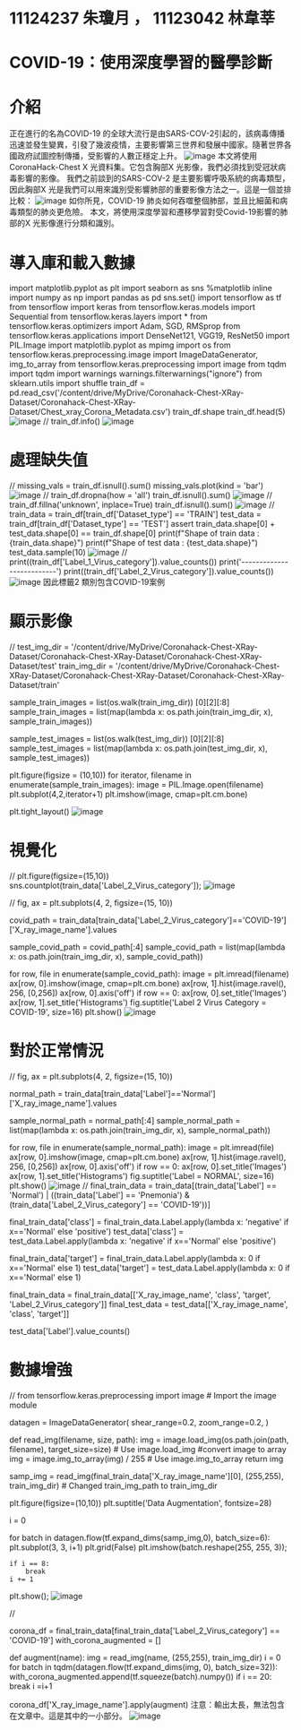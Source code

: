 # 11124237 朱瓊月 ， 11123042 林韋莘
# COVID-19：使用深度學習的醫學診斷

# 介紹
正在進行的名為COVID-19 的全球大流行是由SARS-COV-2引起的，該病毒傳播迅速並發生變異，引發了幾波疫情，主要影響第三世界和發展中國家。隨著世界各國政府試圖控制傳播，受影響的人數正穩定上升。
![image](https://github.com/user-attachments/assets/904519ac-9d46-44a2-b344-2ae70cf6e84b)
本文將使用CoronaHack-Chest X 光資料集。它包含胸部X 光影像，我們必須找到受冠狀病毒影響的影像。
我們之前談到的SARS-COV-2 是主要影響呼吸系統的病毒類型，因此胸部X 光是我們可以用來識別受影響肺部的重要影像方法之一。這是一個並排比較：
![image](https://github.com/user-attachments/assets/6fbb0acd-e7fb-4cef-b886-e53bfecc05cb)
如你所見，COVID-19 肺炎如何吞噬整個肺部，並且比細菌和病毒類型的肺炎更危險。
本文，將使用深度學習和遷移學習對受Covid-19影響的肺部的X 光影像進行分類和識別。
# 導入庫和載入數據
import matplotlib.pyplot as plt
import seaborn as sns
%matplotlib inline
import numpy as np
import pandas as pd
sns.set()
import tensorflow as tf
from tensorflow import keras
from tensorflow.keras.models import Sequential
from tensorflow.keras.layers import  *
from tensorflow.keras.optimizers import Adam, SGD, RMSprop
from tensorflow.keras.applications import DenseNet121, VGG19, ResNet50
import PIL.Image
import matplotlib.pyplot as mpimg
import os
from tensorflow.keras.preprocessing.image import ImageDataGenerator, img_to_array
from tensorflow.keras.preprocessing import image
from tqdm import tqdm
import warnings
warnings.filterwarnings("ignore")
from sklearn.utils import shuffle
train_df = pd.read_csv('/content/drive/MyDrive/Coronahack-Chest-XRay-Dataset/Coronahack-Chest-XRay-Dataset/Chest_xray_Corona_Metadata.csv')
train_df.shape
train_df.head(5)
![image](https://github.com/user-attachments/assets/2228b217-d760-4c34-a26e-151fef6f5256)
//
train_df.info()
![image](https://github.com/user-attachments/assets/23f23205-8ccf-4a8f-a0b6-21a337438727)

# 處理缺失值
//
missing_vals = train_df.isnull().sum()
missing_vals.plot(kind = 'bar')
![image](https://github.com/user-attachments/assets/2bd04c32-bfbf-484c-a887-8c6b780aa7b6)
//
train_df.dropna(how = 'all')
train_df.isnull().sum()
![image](https://github.com/user-attachments/assets/f0b796ef-a6a6-4ecc-b38a-fd3b8a757f2c)
//
train_df.fillna('unknown', inplace=True)
train_df.isnull().sum()
![image](https://github.com/user-attachments/assets/d1b46102-ed74-42e9-8e88-283e84064c88)
//
train_data = train_df[train_df['Dataset_type'] == 'TRAIN']
test_data = train_df[train_df['Dataset_type'] == 'TEST']
assert train_data.shape[0] + test_data.shape[0] == train_df.shape[0]
print(f"Shape of train data : {train_data.shape}")
print(f"Shape of test data : {test_data.shape}")
test_data.sample(10)
![image](https://github.com/user-attachments/assets/5120d645-7861-42f6-b703-6d1287200d19)
//
print((train_df['Label_1_Virus_category']).value_counts())
print('--------------------------')
print((train_df['Label_2_Virus_category']).value_counts())
![image](https://github.com/user-attachments/assets/d5a1f33f-cdde-41dc-a69e-f8f2c63b3b8a)
因此標籤2 類別包含COVID-19案例
# 顯示影像
//
test_img_dir = '/content/drive/MyDrive/Coronahack-Chest-XRay-Dataset/Coronahack-Chest-XRay-Dataset/Coronahack-Chest-XRay-Dataset/test'
train_img_dir = '/content/drive/MyDrive/Coronahack-Chest-XRay-Dataset/Coronahack-Chest-XRay-Dataset/Coronahack-Chest-XRay-Dataset/train'


sample_train_images = list(os.walk(train_img_dir)) [0][2][:8]
sample_train_images = list(map(lambda x: os.path.join(train_img_dir, x), sample_train_images))


sample_test_images = list(os.walk(test_img_dir)) [0][2][:8]
sample_test_images = list(map(lambda x: os.path.join(test_img_dir, x), sample_test_images))


plt.figure(figsize = (10,10))
for iterator, filename in enumerate(sample_train_images):
    image = PIL.Image.open(filename)
    plt.subplot(4,2,iterator+1)
    plt.imshow(image, cmap=plt.cm.bone)


plt.tight_layout()
![image](https://github.com/user-attachments/assets/06ca2dc0-4a69-4d14-994a-f69ab41263d3)
# 視覺化
//
plt.figure(figsize=(15,10))
sns.countplot(train_data['Label_2_Virus_category']);
![image](https://github.com/user-attachments/assets/a32eaac4-5008-4f25-b34a-0dafdae1bdd3)

//
fig, ax = plt.subplots(4, 2, figsize=(15, 10))




covid_path = train_data[train_data['Label_2_Virus_category']=='COVID-19']['X_ray_image_name'].values


sample_covid_path = covid_path[:4]
sample_covid_path = list(map(lambda x: os.path.join(train_img_dir, x), sample_covid_path))


for row, file in enumerate(sample_covid_path):
    image = plt.imread(filename)
    ax[row, 0].imshow(image, cmap=plt.cm.bone)
    ax[row, 1].hist(image.ravel(), 256, [0,256])
    ax[row, 0].axis('off')
    if row == 0:
        ax[row, 0].set_title('Images')
        ax[row, 1].set_title('Histograms')
fig.suptitle('Label 2 Virus Category = COVID-19', size=16)
plt.show()
![image](https://github.com/user-attachments/assets/a0e5bb17-39d2-41bc-a140-5f68f5b92402)
# 對於正常情況
//
fig, ax = plt.subplots(4, 2, figsize=(15, 10))




normal_path = train_data[train_data['Label']=='Normal']['X_ray_image_name'].values


sample_normal_path = normal_path[:4]
sample_normal_path = list(map(lambda x: os.path.join(train_img_dir, x), sample_normal_path))


for row, file in enumerate(sample_normal_path):
    image = plt.imread(file)
    ax[row, 0].imshow(image, cmap=plt.cm.bone)
    ax[row, 1].hist(image.ravel(), 256, [0,256])
    ax[row, 0].axis('off')
    if row == 0:
        ax[row, 0].set_title('Images')
        ax[row, 1].set_title('Histograms')
fig.suptitle('Label = NORMAL', size=16)
plt.show()
![image](https://github.com/user-attachments/assets/43cba9f7-eb90-47a4-9e74-97e397465de2)
//
final_train_data = train_data[(train_data['Label'] == 'Normal') |
                              ((train_data['Label'] == 'Pnemonia') &
                               (train_data['Label_2_Virus_category'] == 'COVID-19'))]


final_train_data['class'] = final_train_data.Label.apply(lambda x: 'negative' if x=='Normal' else 'positive')
test_data['class'] = test_data.Label.apply(lambda x: 'negative' if x=='Normal' else 'positive')


final_train_data['target'] = final_train_data.Label.apply(lambda x: 0 if x=='Normal' else 1)
test_data['target'] = test_data.Label.apply(lambda x: 0 if x=='Normal' else 1)


final_train_data = final_train_data[['X_ray_image_name', 'class', 'target', 'Label_2_Virus_category']]
final_test_data = test_data[['X_ray_image_name', 'class', 'target']]


test_data['Label'].value_counts()
# 數據增強
//
from tensorflow.keras.preprocessing import image # Import the image module

datagen = ImageDataGenerator(
    shear_range=0.2,
    zoom_range=0.2,
)

def read_img(filename, size, path):
    img = image.load_img(os.path.join(path, filename), target_size=size) # Use image.load_img
    #convert image to array
    img = image.img_to_array(img) / 255 # Use image.img_to_array
    return img

samp_img = read_img(final_train_data['X_ray_image_name'][0],
                                 (255,255),
                                 train_img_dir) # Changed train_img_path to train_img_dir

plt.figure(figsize=(10,10))
plt.suptitle('Data Augmentation', fontsize=28)

i = 0

for batch in datagen.flow(tf.expand_dims(samp_img,0), batch_size=6):
    plt.subplot(3, 3, i+1)
    plt.grid(False)
    plt.imshow(batch.reshape(255, 255, 3));
    
    if i == 8:
        break
    i += 1
    
plt.show();
![image](https://github.com/user-attachments/assets/c6b11f68-f842-4b82-b8e0-ed216aeb2858)

//

corona_df = final_train_data[final_train_data['Label_2_Virus_category'] == 'COVID-19']
with_corona_augmented = []


def augment(name):
    img = read_img(name, (255,255), train_img_dir)
    i = 0
    for batch in tqdm(datagen.flow(tf.expand_dims(img, 0), batch_size=32)):
        with_corona_augmented.append(tf.squeeze(batch).numpy())
        if i == 20:
            break
        i =i+1


corona_df['X_ray_image_name'].apply(augment)
注意：輸出太長，無法包含在文章中。這是其中的一小部分。
![image](https://github.com/user-attachments/assets/3295566c-46a0-477b-9394-7744b9442824)
